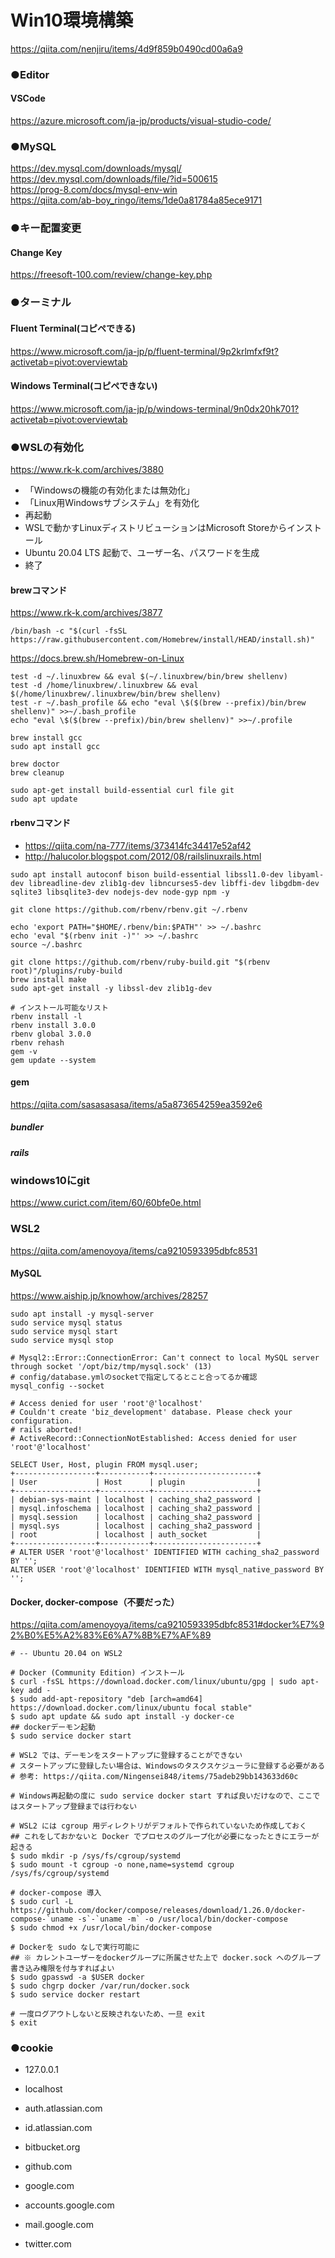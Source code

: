 
# Win10環境構築

https://qiita.com/nenjiru/items/4d9f859b0490cd00a6a9


### ●Editor

#### VSCode

https://azure.microsoft.com/ja-jp/products/visual-studio-code/


### ●MySQL

https://dev.mysql.com/downloads/mysql/  
https://dev.mysql.com/downloads/file/?id=500615  
https://prog-8.com/docs/mysql-env-win  
https://qiita.com/ab-boy_ringo/items/1de0a81784a85ece9171  



### ●キー配置変更

#### Change Key

https://freesoft-100.com/review/change-key.php


### ●ターミナル

#### Fluent Terminal(コピペできる)

https://www.microsoft.com/ja-jp/p/fluent-terminal/9p2krlmfxf9t?activetab=pivot:overviewtab

#### Windows Terminal(コピペできない)

https://www.microsoft.com/ja-jp/p/windows-terminal/9n0dx20hk701?activetab=pivot:overviewtab

### ●WSLの有効化

https://www.rk-k.com/archives/3880

- 「Windowsの機能の有効化または無効化」
- 「Linux用Windowsサブシステム」を有効化
- 再起動
- WSLで動かすLinuxディストリビューションはMicrosoft Storeからインストール
- Ubuntu 20.04 LTS 起動で、ユーザー名、パスワードを生成
- 終了

#### brewコマンド

https://www.rk-k.com/archives/3877

```
/bin/bash -c "$(curl -fsSL https://raw.githubusercontent.com/Homebrew/install/HEAD/install.sh)"
```

https://docs.brew.sh/Homebrew-on-Linux

```
test -d ~/.linuxbrew && eval $(~/.linuxbrew/bin/brew shellenv)
test -d /home/linuxbrew/.linuxbrew && eval $(/home/linuxbrew/.linuxbrew/bin/brew shellenv)
test -r ~/.bash_profile && echo "eval \$($(brew --prefix)/bin/brew shellenv)" >>~/.bash_profile
echo "eval \$($(brew --prefix)/bin/brew shellenv)" >>~/.profile

brew install gcc
sudo apt install gcc

brew doctor
brew cleanup

sudo apt-get install build-essential curl file git
sudo apt update
```

#### rbenvコマンド

- https://qiita.com/na-777/items/373414fc34417e52af42
- http://halucolor.blogspot.com/2012/08/railslinuxrails.html

```
sudo apt install autoconf bison build-essential libssl1.0-dev libyaml-dev libreadline-dev zlib1g-dev libncurses5-dev libffi-dev libgdbm-dev sqlite3 libsqlite3-dev nodejs-dev node-gyp npm -y

git clone https://github.com/rbenv/rbenv.git ~/.rbenv

echo 'export PATH="$HOME/.rbenv/bin:$PATH"' >> ~/.bashrc
echo 'eval "$(rbenv init -)"' >> ~/.bashrc
source ~/.bashrc

git clone https://github.com/rbenv/ruby-build.git "$(rbenv root)"/plugins/ruby-build
brew install make
sudo apt-get install -y libssl-dev zlib1g-dev

# インストール可能なリスト
rbenv install -l
rbenv install 3.0.0
rbenv global 3.0.0
rbenv rehash
gem -v
gem update --system
```


#### gem

https://qiita.com/sasasasasa/items/a5a873654259ea3592e6

##### bundler

##### rails


### windows10にgit

https://www.curict.com/item/60/60bfe0e.html


### WSL2

https://qiita.com/amenoyoya/items/ca9210593395dbfc8531

#### MySQL

https://www.aiship.jp/knowhow/archives/28257

```
sudo apt install -y mysql-server
sudo service mysql status
sudo service mysql start
sudo service mysql stop

# Mysql2::Error::ConnectionError: Can't connect to local MySQL server through socket '/opt/biz/tmp/mysql.sock' (13)
# config/database.ymlのsocketで指定してるとこと合ってるか確認
mysql_config --socket

# Access denied for user 'root'@'localhost'
# Couldn't create 'biz_development' database. Please check your configuration.
# rails aborted!
# ActiveRecord::ConnectionNotEstablished: Access denied for user 'root'@'localhost'

SELECT User, Host, plugin FROM mysql.user;
+------------------+-----------+-----------------------+
| User             | Host      | plugin                |
+------------------+-----------+-----------------------+
| debian-sys-maint | localhost | caching_sha2_password |
| mysql.infoschema | localhost | caching_sha2_password |
| mysql.session    | localhost | caching_sha2_password |
| mysql.sys        | localhost | caching_sha2_password |
| root             | localhost | auth_socket           |
+------------------+-----------+-----------------------+
# ALTER USER 'root'@'localhost' IDENTIFIED WITH caching_sha2_password BY '';
ALTER USER 'root'@'localhost' IDENTIFIED WITH mysql_native_password BY '';

``` 

#### Docker, docker-compose（不要だった）

https://qiita.com/amenoyoya/items/ca9210593395dbfc8531#docker%E7%92%B0%E5%A2%83%E6%A7%8B%E7%AF%89

```
# -- Ubuntu 20.04 on WSL2

# Docker (Community Edition) インストール
$ curl -fsSL https://download.docker.com/linux/ubuntu/gpg | sudo apt-key add -
$ sudo add-apt-repository "deb [arch=amd64] https://download.docker.com/linux/ubuntu focal stable"
$ sudo apt update && sudo apt install -y docker-ce
## dockerデーモン起動
$ sudo service docker start

# WSL2 では、デーモンをスタートアップに登録することができない
# スタートアップに登録したい場合は、Windowsのタスクスケジューラに登録する必要がある
# 参考: https://qiita.com/Ningensei848/items/75adeb29bb143633d60c

# Windows再起動の度に sudo service docker start すれば良いだけなので、ここではスタートアップ登録までは行わない

# WSL2 には cgroup 用ディレクトリがデフォルトで作られていないため作成しておく
## これをしておかないと Docker でプロセスのグループ化が必要になったときにエラーが起きる
$ sudo mkdir -p /sys/fs/cgroup/systemd
$ sudo mount -t cgroup -o none,name=systemd cgroup /sys/fs/cgroup/systemd

# docker-compose 導入
$ sudo curl -L https://github.com/docker/compose/releases/download/1.26.0/docker-compose-`uname -s`-`uname -m` -o /usr/local/bin/docker-compose
$ sudo chmod +x /usr/local/bin/docker-compose

# Dockerを sudo なしで実行可能に
## ※ カレントユーザーをdockerグループに所属させた上で docker.sock へのグループ書き込み権限を付与すればよい
$ sudo gpasswd -a $USER docker
$ sudo chgrp docker /var/run/docker.sock
$ sudo service docker restart

# 一度ログアウトしないと反映されないため、一旦 exit
$ exit
```

### ●cookie

- 127.0.0.1
- localhost

- auth.atlassian.com
- id.atlassian.com
- bitbucket.org

- github.com

- google.com
- accounts.google.com
- mail.google.com

- twitter.com

